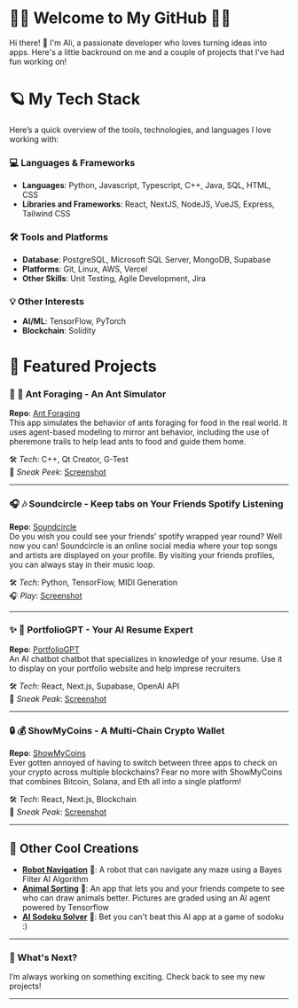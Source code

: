 # 🐙✨ Welcome to My GitHub 🐙✨

Hi there! 👋 I'm Ali, a passionate developer who loves turning ideas into apps. Here's a little backround on me and a couple of projects that I've had fun working on!


# 🪐 My Tech Stack
Here’s a quick overview of the tools, technologies, and languages I love working with:

### 💻 Languages & Frameworks
- **Languages**: Python, Javascript, Typescript, C++, Java, SQL, HTML, CSS
- **Libraries and Frameworks**: React, NextJS, NodeJS, VueJS, Express, Tailwind CSS

### 🛠️ Tools and Platforms
- **Database**: PostgreSQL, Microsoft SQL Server,  MongoDB, Supabase
- **Platforms**: Git, Linux, AWS, Vercel
- **Other Skills**: Unit Testing, Agile Development, Jira

### 💡 Other Interests
- **AI/ML**: TensorFlow, PyTorch  
- **Blockchain**: Solidity


# 🍄 Featured Projects

### 🍔 🐜 **Ant Foraging - An Ant Simulator**
**Repo**: [Ant Foraging](https://github.com/aday2418/Ant-Foraging)  
This app simulates the behavior of ants foraging for food in the real world. It uses agent-based modeling to mirror ant behavior, including the use of pheremone trails to help lead ants to food and guide them home.

🛠️ *Tech*: C++, Qt Creator, G-Test  
📸 *Sneak Peek*: [Screenshot]()

---

### 🎧 🎶 **Soundcircle - Keep tabs on Your Friends Spotify Listening**
**Repo**: [Soundcircle](https://github.com/aday2418/soundcircle)  
Do you wish you could see your friends' spotify wrapped year round? Well now you can! Soundcircle is an online social media where your top songs and artists are displayed on your profile. By visiting your friends profiles, you can always stay in their music loop.   

🛠️ *Tech*: Python, TensorFlow, MIDI Generation  
🎧 *Play*: [Screenshot]()

---

### ✨ 📄 **PortfolioGPT - Your AI Resume Expert**
**Repo**: [PortfolioGPT](https://github.com/aday2418/portfolioGPT)  
An AI chatbot chatbot that specializes in knowledge of your resume. Use it to display on your portfolio website and help imprese recruiters

🛠️ *Tech*: React, Next.js, Supabase, OpenAI API  
🔗 *Sneak Peak*: [Screenshot]()

---

### 🔒 💰 **ShowMyCoins - A Multi-Chain Crypto Wallet**
**Repo**: [ShowMyCoins](https://github.com/aday2418/showmycoins)  
Ever gotten annoyed of having to switch between three apps to check on your crypto across multiple blockchains? Fear no more with ShowMyCoins that combines Bitcoin, Solana, and Eth all into a single platform!

🛠️ *Tech*: React, Next.js, Blockchain  
🔗 *Sneak Peak*: [Screenshot]()

---

## 🌱 Other Cool Creations
- [**Robot Navigation**](https://github.com/aday2418/RobotNavigation) 🤖: A robot that can navigate any maze using a Bayes Filter AI Algorithm
- [**Animal Sorting**](https://github.com/aday2418/animalSorting) 🎨: An app that lets you and your friends compete to see who can draw animals better. Pictures are graded using an AI agent powered by Tensorflow
- [**AI Sodoku Solver**](https://github.com/aday2418/Sudoku) 🧩: Bet you can't beat this AI app at a game of sodoku :)

---

### 🚀 What's Next?
I’m always working on something exciting. Check back to see my new projects!

---
